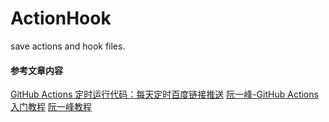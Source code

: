 # ActionHook
save actions and hook files.


#### 参考文章内容
[GitHub Actions 定时运行代码：每天定时百度链接推送](https://xugaoyi.com/pages/f44d2f9ad04ab8d3/)
[阮一峰-GitHub Actions 入门教程](http://www.ruanyifeng.com/blog/2019/09/getting-started-with-github-actions.html)
[阮一峰教程](http://www.ruanyifeng.com/blog/2019/09/getting-started-with-github-actions.html)